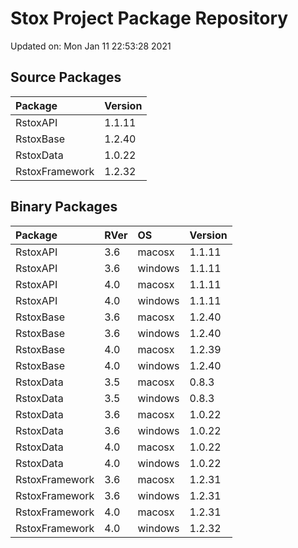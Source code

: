 # Stox Project Package Repository


Updated on: Mon Jan 11 22:53:28 2021
## Source Packages

|Package        |Version |
|:--------------|:-------|
|RstoxAPI       |1.1.11  |
|RstoxBase      |1.2.40  |
|RstoxData      |1.0.22  |
|RstoxFramework |1.2.32  |

## Binary Packages

|Package        |RVer |OS      |Version |
|:--------------|:----|:-------|:-------|
|RstoxAPI       |3.6  |macosx  |1.1.11  |
|RstoxAPI       |3.6  |windows |1.1.11  |
|RstoxAPI       |4.0  |macosx  |1.1.11  |
|RstoxAPI       |4.0  |windows |1.1.11  |
|RstoxBase      |3.6  |macosx  |1.2.40  |
|RstoxBase      |3.6  |windows |1.2.40  |
|RstoxBase      |4.0  |macosx  |1.2.39  |
|RstoxBase      |4.0  |windows |1.2.40  |
|RstoxData      |3.5  |macosx  |0.8.3   |
|RstoxData      |3.5  |windows |0.8.3   |
|RstoxData      |3.6  |macosx  |1.0.22  |
|RstoxData      |3.6  |windows |1.0.22  |
|RstoxData      |4.0  |macosx  |1.0.22  |
|RstoxData      |4.0  |windows |1.0.22  |
|RstoxFramework |3.6  |macosx  |1.2.31  |
|RstoxFramework |3.6  |windows |1.2.31  |
|RstoxFramework |4.0  |macosx  |1.2.31  |
|RstoxFramework |4.0  |windows |1.2.32  |
